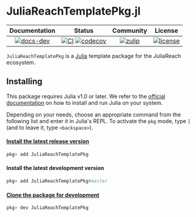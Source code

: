 # JuliaReachTemplatePkg.jl

| **Documentation** | **Status** | **Community** | **License** |
|:-----------------:|:----------:|:-------------:|:-----------:|
| [![docs-dev][dev-img]][dev-url] | [![CI][ci-img]][ci-url] [![codecov][cov-img]][cov-url] | [![zulip][chat-img]][chat-url] | [![license][lic-img]][lic-url] |

[dev-img]: https://img.shields.io/badge/docs-latest-blue.svg
[dev-url]: https://juliareach.github.io/JuliaReachTemplatePkg.jl/dev/
[ci-img]: https://github.com/JuliaReach/JuliaReachTemplatePkg.jl/workflows/CI/badge.svg
[ci-url]: https://github.com/JuliaReach/JuliaReachTemplatePkg.jl/actions/workflows/ci.yml
[cov-img]: https://codecov.io/github/JuliaReach/JuliaReachTemplatePkg.jl/coverage.svg
[cov-url]: https://app.codecov.io/github/JuliaReach/JuliaReachTemplatePkg.jl
[chat-img]: https://img.shields.io/badge/zulip-join_chat-brightgreen.svg
[chat-url]: https://julialang.zulipchat.com/#narrow/stream/278609-juliareach
[lic-img]: https://img.shields.io/github/license/mashape/apistatus.svg
[lic-url]: https://github.com/JuliaReach/JuliaReachTemplatePkg.jl/blob/master/LICENSE

`JuliaReachTemplatePkg` is a [Julia](http://julialang.org) template package for
the JuliaReach ecosystem.

## Installing

This package requires Julia v1.0 or later.
We refer to the [official documentation](https://julialang.org/downloads) on how
to install and run Julia on your system.

Depending on your needs, choose an appropriate command from the following list
and enter it in Julia's REPL.
To activate the `pkg` mode, type `]` (and to leave it, type `<backspace>`).

#### [Install the latest release version](https://pkgdocs.julialang.org/v1/managing-packages/#Adding-registered-packages-1)

```julia
pkg> add JuliaReachTemplatePkg
```

#### Install the latest development version

```julia
pkg> add JuliaReachTemplatePkg#master
```

#### [Clone the package for development](https://pkgdocs.julialang.org/v1/managing-packages/#developing)

```julia
pkg> dev JuliaReachTemplatePkg
```
